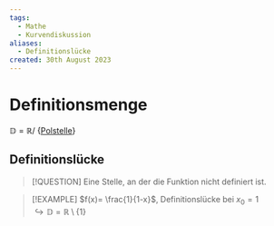 ```yaml
---
tags:
  - Mathe
  - Kurvendiskussion
aliases:
  - Definitionslücke
created: 30th August 2023
---
```


# Definitionsmenge

$\mathbb{D} = \mathbb{R}/$ {[Polstelle](Polstelle.md)}

## Definitionslücke

> [!QUESTION] Eine Stelle, an der die Funktion nicht definiert ist. 

> [!EXAMPLE] $f(x)= \frac{1}{1-x}$, Definitionslücke bei $x_{0}=1$  
> $\hookrightarrow \mathbb{D} = \mathbb{R} \setminus \{ 1 \}$ 